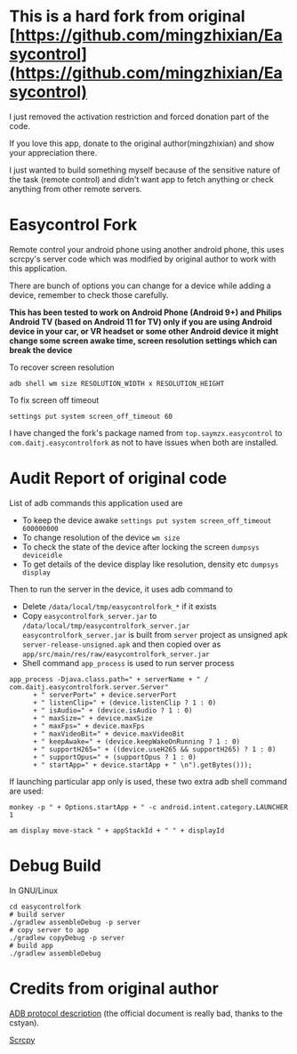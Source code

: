 # This is a hard fork from original [https://github.com/mingzhixian/Easycontrol](https://github.com/mingzhixian/Easycontrol) 

I just removed the activation restriction and forced donation part of the code. 

If you love this app, donate to the original author(mingzhixian) and show your appreciation there.

I just wanted to build something myself because of the sensitive nature of the task (remote control) and didn't want app to fetch anything or check anything from other remote servers.

# Easycontrol Fork
Remote control your android phone using another android phone, this uses scrcpy's server code which was modified by original author to work with this application. 

There are bunch of options you can change for a device while adding a device, remember to check those carefully.


**This has been tested to work on Android Phone (Android 9+) and Philips Android TV (based on Android 11 for TV) only if you are using Android device in your car, or VR headset or some other Android device it might change some screen awake time, screen resolution settings which can break the device**

To recover screen resolution
```
adb shell wm size RESOLUTION_WIDTH x RESOLUTION_HEIGHT
```

To fix screen off timeout
```
settings put system screen_off_timeout 60
```

I have changed the fork's package named from `top.saymzx.easycontrol` to `com.daitj.easycontrolfork` as not to have issues when both are installed. 

# Audit Report of original code

List of adb commands this application used are 

- To keep the device awake `settings put system screen_off_timeout 600000000`
- To change resolution of the device `wm size` 
- To check the state of the device after locking the screen `dumpsys deviceidle`
- To get details of the device display like resolution, density etc `dumpsys display`

Then to run the server in the device, it uses adb command to
- Delete `/data/local/tmp/easycontrolfork_*` if it exists
- Copy `easycontrolfork_server.jar` to `/data/local/tmp/easycontrolfork_server.jar`
  `easycontrolfork_server.jar` is built from `server` project as unsigned apk `server-release-unsigned.apk` and then copied over as `app/src/main/res/raw/easycontrolfork_server.jar`
- Shell command `app_process` is used to run server process
```
app_process -Djava.class.path=" + serverName + " / com.daitj.easycontrolfork.server.Server"
      + " serverPort=" + device.serverPort
      + " listenClip=" + (device.listenClip ? 1 : 0)
      + " isAudio=" + (device.isAudio ? 1 : 0)
      + " maxSize=" + device.maxSize
      + " maxFps=" + device.maxFps
      + " maxVideoBit=" + device.maxVideoBit
      + " keepAwake=" + (device.keepWakeOnRunning ? 1 : 0)
      + " supportH265=" + ((device.useH265 && supportH265) ? 1 : 0)
      + " supportOpus=" + (supportOpus ? 1 : 0)
      + " startApp=" + device.startApp + " \n").getBytes()));
```

If launching particular app only is used, these two extra adb shell command are used:
```
monkey -p " + Options.startApp + " -c android.intent.category.LAUNCHER 1
```

```
am display move-stack " + appStackId + " " + displayId
```

# Debug Build
In GNU/Linux
```
cd easycontrolfork
# build server
./gradlew assembleDebug -p server
# copy server to app
./gradlew copyDebug -p server
# build app
./gradlew assembleDebug
```
# Credits from original author
[ADB protocol description](https://github.com/cstyan/adbDocumentation) (the official document is really bad, thanks to the cstyan). 

[Scrcpy](https://github.com/Genymobile/scrcpy)